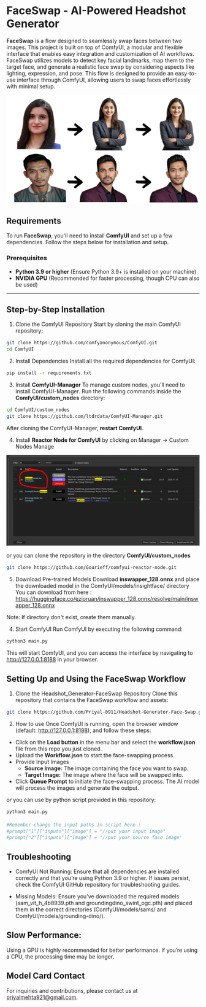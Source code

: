 # FaceSwap - AI-Powered Headshot Generator

**FaceSwap** is a flow designed to seamlessly swap faces between two images. This project is built on top of ComfyUI, a modular and flexible interface that enables easy integration and customization of AI workflows. FaceSwap utilizes models to detect key facial landmarks, map them to the target face, and generate a realistic face swap by considering aspects like lighting, expression, and pose. This flow is designed to provide an easy-to-use interface through ComfyUI, allowing users to swap faces effortlessly with minimal setup.

![Headshot Generator - Face Swap](https://github.com/Priyal-0911/Headshot-Generator-Face-Swap/blob/fad1f9b0d37c4f1147e4f9df26180f9329f9ddbd/home.jpg)

## Requirements

To run **FaceSwap**, you'll need to install **ComfyUI** and set up a few dependencies. Follow the steps below for installation and setup.

### Prerequisites
- **Python 3.9 or higher** (Ensure Python 3.9+ is installed on your machine)
- **NVIDIA GPU** (Recommended for faster processing, though CPU can also be used)

---

## Step-by-Step Installation

1. Clone the ComfyUI Repository
Start by cloning the main ComfyUI repository:

```bash
git clone https://github.com/comfyanonymous/ComfyUI.git
cd ComfyUI
```

2. Install Dependencies
Install all the required dependencies for ComfyUI:

```bash
pip install -r requirements.txt
```

3. Install **ComfyUI-Manager**
To manage custom nodes, you'll need to install ComfyUI-Manager. Run the following commands inside the **ComfyUI/custom_nodes** directory:

```bash
cd ComfyUI/custom_nodes
git clone https://github.com/ltdrdata/ComfyUI-Manager.git
```

After cloning the ComfyUI-Manager, **restart ComfyUI**.

4. Install **Reactor Node for ComfyUI** by clicking on Manager -> Custom Nodes Manage

![Headshot Generator - Face Swap](https://github.com/Priyal-0911/Headshot-Generator-Face-Swap/blob/fad1f9b0d37c4f1147e4f9df26180f9329f9ddbd/reactor.png)

or you can clone the repository in the directory **ComfyUI/custom_nodes**
```bash
git clone https://github.com/Gourieff/comfyui-reactor-node.git
```

5. Download Pre-trained Models
Download **inswapper_128.onnx** and place the downloaded model in the ComfyUI/models/insightface/ directory
You can download from here : https://huggingface.co/ezioruan/inswapper_128.onnx/resolve/main/inswapper_128.onnx

Note: If directory don't exist, create them manually.

4. Start ComfyUI
Run ComfyUI by executing the following command:

```bash
python3 main.py
```
This will start ComfyUI, and you can access the interface by navigating to http://127.0.0.1:8188 in your browser.

## Setting Up and Using the FaceSwap Workflow

1. Clone the Headshot_Generator-FaceSwap Repository
Clone this repository that contains the FaceSwap workflow and assets:

```bash
git clone https://github.com/Priyal-0911/Headshot-Generator-Face-Swap.git
```

2. How to use
Once ComfyUI is running, open the browser window (default: http://127.0.0.1:8188), and follow these steps:

- Click on the **Load button** in the menu bar and select the **workflow.json** file from this repo you just cloned.
- Upload the **Workflow.json** to start the face-swapping process.
- Provide Input Images
  - **Source Image:** The image containing the face you want to swap.
  - **Target Image:** The image where the face will be swapped into.
- Click **Queue Prompt** to initiate the face-swapping process. The AI model will process the images and generate the output.

or you can use by python script provided in this repository:
```bash 
python3 main.py

#Remember change the input paths in script here :
#prompt["1"]["inputs"]["image"] = "//put your input image"
#prompt["2"]["inputs"]["image"] = "//put your source face image"

```

## Troubleshooting
- ComfyUI Not Running: Ensure that all dependencies are installed correctly and that you’re using Python 3.9 or higher. If issues persist, check the ComfyUI GitHub repository for troubleshooting guides.

- Missing Models: Ensure you’ve downloaded the required models (sam_vit_h_4b8939.pth and groundingdino_swint_ogc.pth) and placed them in the correct directories (ComfyUI/models/sams/ and ComfyUI/models/grounding-dino/).

## Slow Performance:
Using a GPU is highly recommended for better performance. If you’re using a CPU, the processing time may be longer.

## Model Card Contact
For inquiries and contributions, please contact us at priyalmehta921@gmail.com.

